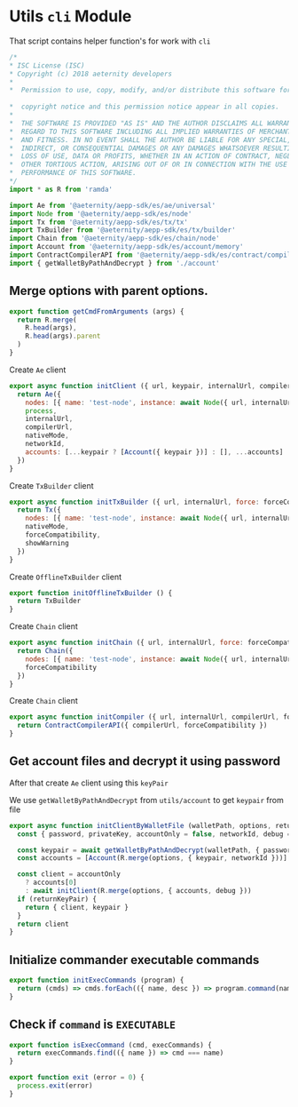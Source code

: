 



# Utils `cli` Module
That script contains helper function's for work with `cli`


  

```js
/*
* ISC License (ISC)
* Copyright (c) 2018 aeternity developers
*
*  Permission to use, copy, modify, and/or distribute this software for any
                                                                        *  purpose with or without fee is hereby granted, provided that the above
*  copyright notice and this permission notice appear in all copies.
*
*  THE SOFTWARE IS PROVIDED "AS IS" AND THE AUTHOR DISCLAIMS ALL WARRANTIES WITH
*  REGARD TO THIS SOFTWARE INCLUDING ALL IMPLIED WARRANTIES OF MERCHANTABILITY
*  AND FITNESS. IN NO EVENT SHALL THE AUTHOR BE LIABLE FOR ANY SPECIAL, DIRECT,
*  INDIRECT, OR CONSEQUENTIAL DAMAGES OR ANY DAMAGES WHATSOEVER RESULTING FROM
*  LOSS OF USE, DATA OR PROFITS, WHETHER IN AN ACTION OF CONTRACT, NEGLIGENCE OR
*  OTHER TORTIOUS ACTION, ARISING OUT OF OR IN CONNECTION WITH THE USE OR
*  PERFORMANCE OF THIS SOFTWARE.
*/
import * as R from 'ramda'

import Ae from '@aeternity/aepp-sdk/es/ae/universal'
import Node from '@aeternity/aepp-sdk/es/node'
import Tx from '@aeternity/aepp-sdk/es/tx/tx'
import TxBuilder from '@aeternity/aepp-sdk/es/tx/builder'
import Chain from '@aeternity/aepp-sdk/es/chain/node'
import Account from '@aeternity/aepp-sdk/es/account/memory'
import ContractCompilerAPI from '@aeternity/aepp-sdk/es/contract/compiler'
import { getWalletByPathAndDecrypt } from './account'


```







## Merge options with parent options.


  

```js
export function getCmdFromArguments (args) {
  return R.merge(
    R.head(args),
    R.head(args).parent
  )
}


```







Create `Ae` client


  

```js
export async function initClient ({ url, keypair, internalUrl, compilerUrl, force: forceCompatibility, native: nativeMode = true, networkId, accounts = [] }) {
  return Ae({
    nodes: [{ name: 'test-node', instance: await Node({ url, internalUrl, forceCompatibility }) }],
    process,
    internalUrl,
    compilerUrl,
    nativeMode,
    networkId,
    accounts: [...keypair ? [Account({ keypair })] : [], ...accounts]
  })
}

```







Create `TxBuilder` client


  

```js
export async function initTxBuilder ({ url, internalUrl, force: forceCompatibility, native: nativeMode = true, showWarning = true }) {
  return Tx({
    nodes: [{ name: 'test-node', instance: await Node({ url, internalUrl, forceCompatibility }) }],
    nativeMode,
    forceCompatibility,
    showWarning
  })
}

```







Create `OfflineTxBuilder` client


  

```js
export function initOfflineTxBuilder () {
  return TxBuilder
}

```







Create `Chain` client


  

```js
export async function initChain ({ url, internalUrl, force: forceCompatibility }) {
  return Chain({
    nodes: [{ name: 'test-node', instance: await Node({ url, internalUrl, forceCompatibility }) }],
    forceCompatibility
  })
}


```







Create `Chain` client


  

```js
export async function initCompiler ({ url, internalUrl, compilerUrl, forceCompatibility }) {
  return ContractCompilerAPI({ compilerUrl, forceCompatibility })
}


```







## Get account files and decrypt it using password
After that create `Ae` client using this `keyPair`

We use `getWalletByPathAndDecrypt` from `utils/account` to get `keypair` from file


  

```js
export async function initClientByWalletFile (walletPath, options, returnKeyPair = false) {
  const { password, privateKey, accountOnly = false, networkId, debug = true } = options

  const keypair = await getWalletByPathAndDecrypt(walletPath, { password, privateKey })
  const accounts = [Account(R.merge(options, { keypair, networkId }))]

  const client = accountOnly
    ? accounts[0]
    : await initClient(R.merge(options, { accounts, debug }))
  if (returnKeyPair) {
    return { client, keypair }
  }
  return client
}


```







## Initialize commander executable commands


  

```js
export function initExecCommands (program) {
  return (cmds) => cmds.forEach(({ name, desc }) => program.command(name, desc))
}


```







## Check if `command` is `EXECUTABLE`


  

```js
export function isExecCommand (cmd, execCommands) {
  return execCommands.find(({ name }) => cmd === name)
}

export function exit (error = 0) {
  process.exit(error)
}


```




